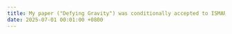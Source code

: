 ```yaml
---
title: My paper ("Defying Gravity") was conditionally accepted to ISMAR 2025! Stay tuned!
date: 2025-07-01 00:01:00 +0800
---
```

